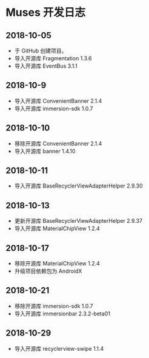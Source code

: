 # Muses 开发日志
## 2018-10-05
- 于 GitHub 创建项目。
- 导入开源库 Fragmentation 1.3.6
- 导入开源库 EventBus 3.1.1

## 2018-10-9
- 导入开源库 ConvenientBanner 2.1.4
- 导入开源库 immersion-sdk 1.0.7

## 2018-10-10
- 移除开源库 ConvenientBanner 2.1.4
- 导入开源库 banner 1.4.10

## 2018-10-11
- 导入开源库 BaseRecyclerViewAdapterHelper 2.9.30

## 2018-10-13
- 更新开源库 BaseRecyclerViewAdapterHelper 2.9.37
- 导入开源库 MaterialChipView 1.2.4

## 2018-10-17
- 移除开源库 MaterialChipView 1.2.4
- 升级项目依赖包为 AndroidX

## 2018-10-21
- 移除开源库 immersion-sdk 1.0.7
- 导入开源库 immersionbar 2.3.2-beta01

## 2018-10-29
- 导入开源库 recyclerview-swipe 1.1.4